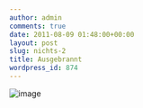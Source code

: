 ```yaml
---
author: admin
comments: true
date: 2011-08-09 01:48:00+00:00
layout: post
slug: nichts-2
title: Ausgebrannt
wordpress_id: 874
---
```


![image](http://andydunkel.net/assets/uploads/2011/08/image11.png)
